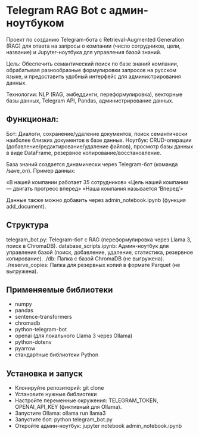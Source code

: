 # Telegram RAG Bot с админ-ноутбуком
Проект по созданию Telegram-бота с Retrieval-Augmented Generation (RAG) для ответа на запросы о компании (число сотрудников, цели, название) и Jupyter-ноутбука для управления базой знаний.

Цель: Обеспечить семантический поиск по базе знаний компании, обрабатывая разнообразные формулировки запросов на русском языке, и предоставить удобный интерфейс для администрирования данных.

Технологии: NLP (RAG, эмбеддинги, переформулировка), векторные базы данных, Telegram API, Pandas, администрирование данных.

## Функционал:
Бот: Диалоги, сохранение/удаление документов, поиск семантически наиболее близких документов в базе данных.
Ноутбук: CRUD-операции (добавление/редактирование/удаление файлов), просмотр базы данных в виде DataFrame, резервное копирование/восстановление.

База знаний создается динамически через Telegram-бот (команда /save_on). Пример данных:

«В нашей компании работает 35 сотрудников»
«Цель нашей компании — двигать прогресс вперед»
«Наша компания называется ‘Вперед’»

Данные также можно добавить через admin_notebook.ipynb (функция add_document).

## Структура

telegram_bot.py: Telegram-бот с RAG (переформулировка через Llama 3, поиск в ChromaDB).
database_scripts.ipynb: Админ-ноутбук для управления базой (поиск, добавление, удаление, статистика, резервное копирование).
./db: Папка с базой ChromaDB (не выгружена).
./reserve_copies: Папка для резервных копий в формате Parquet (не выгружена).

## Применяемые библиотеки

- numpy
- pandas
- sentence-transformers
- chromadb
- python-telegram-bot
- openai (для локального Llama 3 через Ollama)
- python-dotenv
- pyarrow
- стандартные библиотеки Python

## Установка и запуск

- Клонируйте репозиторий: git clone <repo-url>
- Установите нужные библиотеки
- Настройте переменные окружения: TELEGRAM_TOKEN, OPENAI_API_KEY (фиктивный для Ollama).
- Запустите Ollama: ollama run llama3
- Запустите бот: python telegram_bot.py
- Откройте админ-ноутбук: jupyter notebook admin_notebook.ipynb
